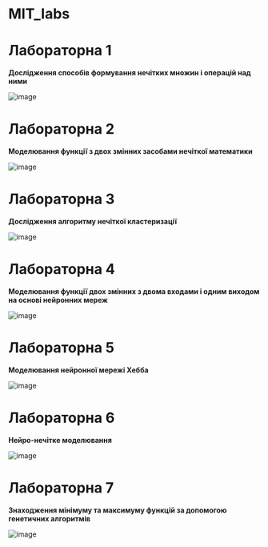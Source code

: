 # MIT_labs

# Лабораторна 1

**Дослідження способів формування нечітких множин і операцій над ними**

![image](https://github.com/zerorchik/MIT_labs/assets/103893849/8ecfaae9-bb63-44ed-a9f2-852176463719)

# Лабораторна 2

**Моделювання функції з двох змінних засобами нечіткої математики**

![image](https://github.com/zerorchik/MIT_labs/assets/103893849/07e7a770-c05f-486a-b36d-036dc2b27090)

# Лабораторна 3

**Дослідження алгоритму нечіткої кластеризації**

![image](https://github.com/zerorchik/MIT_labs/assets/103893849/f6ac1dcb-7d85-4687-b39a-9c47a56cce8e)

# Лабораторна 4

**Моделювання функції двох змінних з двома входами і одним виходом на основі нейронних мереж**

![image](https://github.com/zerorchik/MIT_labs/assets/103893849/09ad3d05-b9f2-4257-ae1f-a9a3fee50fb2)

# Лабораторна 5

**Моделювання нейронної мережі Хебба**

![image](https://github.com/zerorchik/MIT_labs/assets/103893849/aeb55f5e-60fc-4ecb-96b4-5998761ba801)

# Лабораторна 6

**Нейро-нечітке моделювання**

![image](https://github.com/zerorchik/MIT_labs/assets/103893849/33281f57-577b-4cd5-99dc-aac723990b28)

# Лабораторна 7

**Знаходження мінімуму та максимуму функцій за допомогою генетичних алгоритмів**

![image](https://github.com/zerorchik/MIT_labs/assets/103893849/554a69ec-bbcc-42c7-b75a-3221d850414b)

